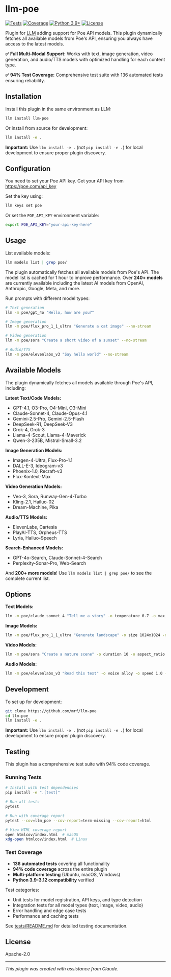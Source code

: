 # llm-poe

[![Tests](https://github.com/mrf/llm-poe/actions/workflows/test.yml/badge.svg)](https://github.com/mrf/llm-poe/actions/workflows/test.yml)
[![Coverage](https://img.shields.io/badge/coverage-94%25-brightgreen)](https://github.com/mrf/llm-poe/actions)
[![Python 3.9+](https://img.shields.io/badge/python-3.9+-blue.svg)](https://www.python.org/downloads/)
[![License](https://img.shields.io/badge/license-Apache%202.0-blue.svg)](LICENSE)

Plugin for [LLM](https://llm.datasette.io/) adding support for Poe API models. This plugin dynamically fetches all available models from Poe's API, ensuring you always have access to the latest models.

**✅ Full Multi-Modal Support:** Works with text, image generation, video generation, and audio/TTS models with optimized handling for each content type.

**✅ 94% Test Coverage:** Comprehensive test suite with 136 automated tests ensuring reliability.

## Installation

Install this plugin in the same environment as LLM:

```bash
llm install llm-poe
```

Or install from source for development:

```bash
llm install -e .
```

**Important:** Use `llm install -e .` (not `pip install -e .`) for local development to ensure proper plugin discovery.

## Configuration

You need to set your Poe API key. Get your API key from https://poe.com/api_key

Set the key using:

```bash
llm keys set poe
```

Or set the `POE_API_KEY` environment variable:

```bash
export POE_API_KEY="your-api-key-here"
```

## Usage

List available models:

```bash
llm models list | grep poe/
```

The plugin automatically fetches all available models from Poe's API. The model list is cached for 1 hour to improve performance. Over **240+ models** are currently available including the latest AI models from OpenAI, Anthropic, Google, Meta, and more.

Run prompts with different model types:

```bash
# Text generation
llm -m poe/gpt_4o "Hello, how are you?"

# Image generation
llm -m poe/flux_pro_1_1_ultra "Generate a cat image" --no-stream

# Video generation  
llm -m poe/sora "Create a short video of a sunset" --no-stream

# Audio/TTS
llm -m poe/elevenlabs_v3 "Say hello world" --no-stream
```

## Available Models

The plugin dynamically fetches all models available through Poe's API, including:

**Latest Text/Code Models:**
- GPT-4.1, O3-Pro, O4-Mini, O3-Mini
- Claude-Sonnet-4, Claude-Opus-4.1
- Gemini-2.5-Pro, Gemini-2.5-Flash
- DeepSeek-R1, DeepSeek-V3
- Grok-4, Grok-3
- Llama-4-Scout, Llama-4-Maverick
- Qwen-3-235B, Mistral-Small-3.2

**Image Generation Models:**
- Imagen-4-Ultra, Flux-Pro-1.1
- DALL-E-3, Ideogram-v3
- Phoenix-1.0, Recraft-v3
- Flux-Kontext-Max

**Video Generation Models:**
- Veo-3, Sora, Runway-Gen-4-Turbo
- Kling-2.1, Hailuo-02
- Dream-Machine, Pika

**Audio/TTS Models:**
- ElevenLabs, Cartesia
- PlayAI-TTS, Orpheus-TTS
- Lyria, Hailuo-Speech

**Search-Enhanced Models:**
- GPT-4o-Search, Claude-Sonnet-4-Search
- Perplexity-Sonar-Pro, Web-Search

And **200+ more models**! Use `llm models list | grep poe/` to see the complete current list.

## Options

**Text Models:**
```bash
llm -m poe/claude_sonnet_4 "Tell me a story" -o temperature 0.7 -o max_tokens 500
```

**Image Models:**
```bash
llm -m poe/flux_pro_1_1_ultra "Generate landscape" -o size 1024x1024 -o quality standard --no-stream
```

**Video Models:**
```bash
llm -m poe/sora "Create a nature scene" -o duration 10 -o aspect_ratio 16:9 --no-stream
```

**Audio Models:**
```bash
llm -m poe/elevenlabs_v3 "Read this text" -o voice alloy -o speed 1.0 --no-stream
```

## Development

To set up for development:

```bash
git clone https://github.com/mrf/llm-poe
cd llm-poe
llm install -e .
```

**Important:** Use `llm install -e .` (not `pip install -e .`) for local development to ensure proper plugin discovery.

## Testing

This plugin has a comprehensive test suite with 94% code coverage.

### Running Tests

```bash
# Install with test dependencies
pip install -e ".[test]"

# Run all tests
pytest

# Run with coverage report
pytest --cov=llm_poe --cov-report=term-missing --cov-report=html

# View HTML coverage report
open htmlcov/index.html  # macOS
xdg-open htmlcov/index.html  # Linux
```

### Test Coverage

- **136 automated tests** covering all functionality
- **94% code coverage** across the entire plugin
- **Multi-platform testing** (Ubuntu, macOS, Windows)
- **Python 3.9-3.12 compatibility** verified

Test categories:
- Unit tests for model registration, API keys, and type detection
- Integration tests for all model types (text, image, video, audio)
- Error handling and edge case tests
- Performance and caching tests

See [tests/README.md](tests/README.md) for detailed testing documentation.

## License

Apache-2.0

---
*This plugin was created with assistance from Claude.*
